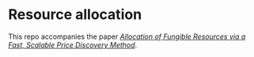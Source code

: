 Resource allocation
===================

This repo accompanies the paper
[_Allocation of Fungible Resources via a Fast, Scalable Price Discovery Method_](https://web.stanford.edu/~boyd/papers/resource_alloc.html).
